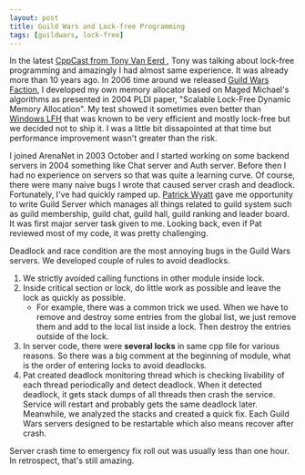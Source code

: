 ```yaml
---
layout: post
title: Guild Wars and Lock-free Programming
tags: [guildwars, lock-free]
---
```


In the latest [CppCast from Tony Van Eerd ](http://cppcast.com/2017/06/tony-van-eerd/), Tony was talking about lock-free programming and amazingly I had almost same experience. It was already more than 10 years ago. In 2006 time around we released [Guild Wars Faction](https://en.wikipedia.org/wiki/Guild_Wars_Factions), I developed my own memory allocator based on Maged Michael's algorithms as presented in 2004 PLDI paper, "Scalable Lock-Free Dynamic Memory Allocation". My test showed it sometimes even better than [Windows LFH](https://msdn.microsoft.com/en-us/library/windows/desktop/aa366750(v=vs.85).aspx) that was known to be very efficient and mostly lock-free but we decided not to ship it. I was a little bit dissapointed at that time but performance improvement wasn't greater than the risk.  

I joined ArenaNet in 2003 October and I started working on some backend servers in 2004 something like Chat server and Auth server. Before then I had no experience on servers so that was quite a learning curve. Of course, there were many naive bugs I wrote that caused server crash and deadlock. Fortunately, I've had quickly ramped up. [Patrick Wyatt](https://en.wikipedia.org/wiki/Patrick_Wyatt) gave me opportunity to write Guild Server which manages all things related to guild system such as guild membership, guild chat, guild hall, guild ranking and leader board. It was first major server task given to me. Looking back, even if Pat reviewed most of my code, it was pretty challenging.

Deadlock and race condition are the most annoying bugs in the Guild Wars servers. We developed couple of rules to avoid deadlocks.

1. We strictly avoided calling functions in other module inside lock.
2. Inside critical section or lock, do little work as possible and leave the lock as quickly as possible.
    * For example, there was a common trick we used. When we have to remove and destroy some entries from the global list, we just remove them and add to the local list inside a lock. Then destroy the entries outside of the lock. 
3. In server code, there were **several locks** in same cpp file for various reasons. So there was a big comment at the beginning of module, what is the order of entering locks to avoid deadlocks.
4. Pat created deadlock monitoring thread which is checking livability of each thread periodically and detect deadlock. When it detected deadlock, it gets stack dumps of all threads then crash the service. Service will restart and probably gets the same deadlock later. Meanwhile, we analyzed the stacks and created a quick fix. Each Guild Wars servers designed to be restartable which also means recover after crash.

Server crash time to emergency fix roll out was usually less than one hour. In retrospect, that's still amazing.   